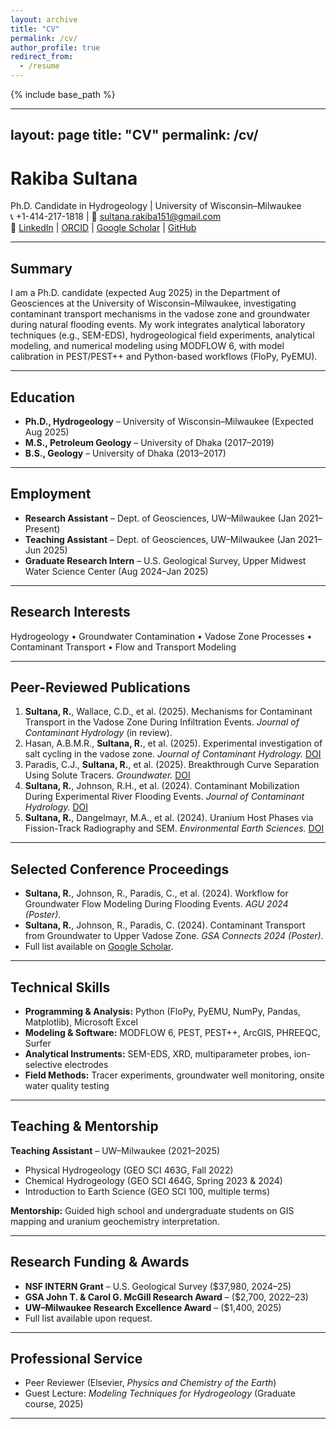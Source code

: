 ```yaml
---
layout: archive
title: "CV"
permalink: /cv/
author_profile: true
redirect_from:
  - /resume
---
```


{% include base_path %}

---
layout: page
title: "CV"
permalink: /cv/
---

# **Rakiba Sultana**  
Ph.D. Candidate in Hydrogeology | University of Wisconsin–Milwaukee  
📞 +1-414-217-1818 | 📧 [sultana.rakiba151@gmail.com](mailto:sultana.rakiba151@gmail.com)  
🔗 [LinkedIn](https://www.linkedin.com/in/rakibasultana151/) | [ORCID](https://orcid.org/my-orcid?orcid=0000-0001-6422-2962) | [Google Scholar](https://scholar.google.com/citations?hl=en&user=y7jgYZQAAAAJ&view_op=list_works) | [GitHub](https://github.com/rakiba-sultana)

---

## **Summary**

I am a Ph.D. candidate (expected Aug 2025) in the Department of Geosciences at the University of Wisconsin–Milwaukee, investigating contaminant transport mechanisms in the vadose zone and groundwater during natural flooding events. My work integrates analytical laboratory techniques (e.g., SEM-EDS), hydrogeological field experiments, analytical modeling, and numerical modeling using MODFLOW 6, with model calibration in PEST/PEST++ and Python-based workflows (FloPy, PyEMU).

---

## **Education**

- **Ph.D., Hydrogeology** – University of Wisconsin–Milwaukee (Expected Aug 2025)  
- **M.S., Petroleum Geology** – University of Dhaka (2017–2019)  
- **B.S., Geology** – University of Dhaka (2013–2017)  

---

## **Employment**

- **Research Assistant** – Dept. of Geosciences, UW–Milwaukee (Jan 2021–Present)  
- **Teaching Assistant** – Dept. of Geosciences, UW–Milwaukee (Jan 2021–Jun 2025)  
- **Graduate Research Intern** – U.S. Geological Survey, Upper Midwest Water Science Center (Aug 2024–Jan 2025)  

---

## **Research Interests**

Hydrogeology • Groundwater Contamination • Vadose Zone Processes • Contaminant Transport • Flow and Transport Modeling  

---

## **Peer-Reviewed Publications**

1. **Sultana, R.**, Wallace, C.D., et al. (2025). Mechanisms for Contaminant Transport in the Vadose Zone During Infiltration Events. *Journal of Contaminant Hydrology* (in review).  
2. Hasan, A.B.M.R., **Sultana, R.**, et al. (2025). Experimental investigation of salt cycling in the vadose zone. *Journal of Contaminant Hydrology.* [DOI](https://doi.org/10.1016/j.jconhyd.2025.104686)  
3. Paradis, C.J., **Sultana, R.**, et al. (2025). Breakthrough Curve Separation Using Solute Tracers. *Groundwater.* [DOI](https://doi.org/10.1111/gwat.13480)  
4. **Sultana, R.**, Johnson, R.H., et al. (2024). Contaminant Mobilization During Experimental River Flooding Events. *Journal of Contaminant Hydrology.* [DOI](https://doi.org/10.1016/j.jconhyd.2024.104391)  
5. **Sultana, R.**, Dangelmayr, M.A., et al. (2024). Uranium Host Phases via Fission-Track Radiography and SEM. *Environmental Earth Sciences.* [DOI](https://doi.org/10.1007/s12665-023-11373-5)  

---

## **Selected Conference Proceedings**

- **Sultana, R.**, Johnson, R., Paradis, C., et al. (2024). Workflow for Groundwater Flow Modeling During Flooding Events. *AGU 2024 (Poster).*  
- **Sultana, R.**, Johnson, R., Paradis, C. (2024). Contaminant Transport from Groundwater to Upper Vadose Zone. *GSA Connects 2024 (Poster).*  
- Full list available on [Google Scholar](https://scholar.google.com/citations?user=y7jgYZQAAAAJ).  

---

## **Technical Skills**

- **Programming & Analysis:** Python (FloPy, PyEMU, NumPy, Pandas, Matplotlib), Microsoft Excel  
- **Modeling & Software:** MODFLOW 6, PEST, PEST++, ArcGIS, PHREEQC, Surfer  
- **Analytical Instruments:** SEM-EDS, XRD, multiparameter probes, ion-selective electrodes  
- **Field Methods:** Tracer experiments, groundwater well monitoring, onsite water quality testing  

---

## **Teaching & Mentorship**

**Teaching Assistant** – UW–Milwaukee (2021–2025)  
- Physical Hydrogeology (GEO SCI 463G, Fall 2022)  
- Chemical Hydrogeology (GEO SCI 464G, Spring 2023 & 2024)  
- Introduction to Earth Science (GEO SCI 100, multiple terms)  

**Mentorship:** Guided high school and undergraduate students on GIS mapping and uranium geochemistry interpretation.  

---

## **Research Funding & Awards**

- **NSF INTERN Grant** – U.S. Geological Survey ($37,980, 2024–25)  
- **GSA John T. & Carol G. McGill Research Award** – ($2,700, 2022–23)  
- **UW–Milwaukee Research Excellence Award** – ($1,400, 2025)  
- Full list available upon request.  

---

## **Professional Service**

- Peer Reviewer (Elsevier, *Physics and Chemistry of the Earth*)  
- Guest Lecture: *Modeling Techniques for Hydrogeology* (Graduate course, 2025)  

---

